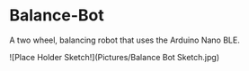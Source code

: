 # Balance-Bot
A two wheel, balancing robot that uses the Arduino Nano BLE.

![Place Holder Sketch!](Pictures/Balance Bot Sketch.jpg)
